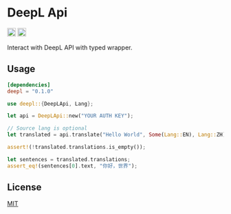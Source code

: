 # DeepL Api

[<img alt="github" src="https://img.shields.io/badge/github-Avimitin/deepl--rs-7E9CD8?style=flat&labelColor=252535&logo=github" height="20">](https://github.com/Avimitin/deepl-rs)
[<img alt="crates.io" src="https://img.shields.io/crates/v/deepl.svg?style=flat&color=fd7726&labelColor=252535&logo=rust" height="20">](https://crates.io/crates/deepl-rs)

Interact with DeepL API with typed wrapper.

## Usage

```toml
[dependencies]
deepl = "0.1.0"
```

```rust
use deepl::{DeepLApi, Lang};

let api = DeepLApi::new("YOUR AUTH KEY");

// Source lang is optional
let translated = api.translate("Hello World", Some(Lang::EN), Lang::ZH).await.unwrap();

assert!(!translated.translations.is_empty());

let sentences = translated.translations;
assert_eq!(sentences[0].text, "你好，世界");
```

## License

[MIT](./LICENSE)
